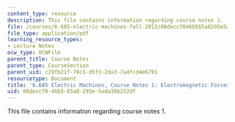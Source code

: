 ```yaml
---
content_type: resource
description: This file contains information regarding course notes 1.
file: /courses/6-685-electric-machines-fall-2013/06deccf046b565a8295e5ada36b252df_MIT6_685F13_chapter1.pdf
file_type: application/pdf
learning_resource_types:
- Lecture Notes
ocw_type: OCWFile
parent_title: Course Notes
parent_type: CourseSection
parent_uid: c29fb21f-78c1-d5f3-2da3-7a4fcd4e6791
resourcetype: Document
title: '6.685 Electric Machines, Course Notes 1: Electromagnetic Forces'
uid: 06deccf0-46b5-65a8-295e-5ada36b252df
---
```

This file contains information regarding course notes 1.

